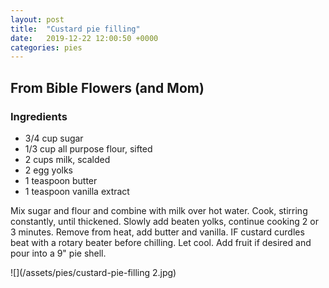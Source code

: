 ```yaml
---
layout: post
title:  "Custard pie filling"
date:   2019-12-22 12:00:50 +0000
categories: pies
---
```


## From Bible Flowers (and Mom)
### Ingredients
* 3/4 cup sugar
* 1/3 cup all purpose flour, sifted
* 2 cups milk, scalded
* 2 egg yolks
* 1 teaspoon butter
* 1 teaspoon vanilla extract

 Mix sugar and flour and combine with milk over hot water. Cook, stirring constantly, until thickened. Slowly add beaten yolks, continue cooking 2 or 3 minutes. Remove from heat, add butter and vanilla. IF custard curdles beat with a rotary beater before chilling. Let cool. Add fruit if desired and pour into a 9" pie shell.


![](/assets/pies/custard-pie-filling 2.jpg)